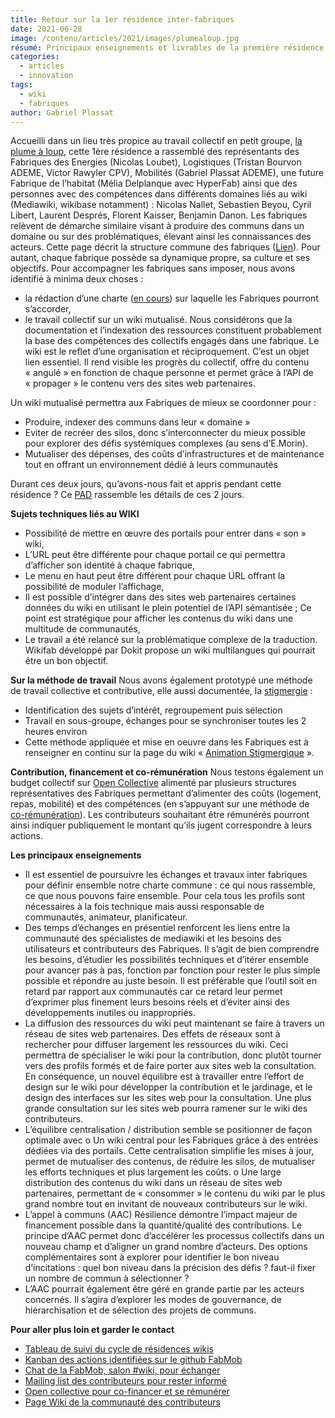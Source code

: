 ```yaml
---
title: Retour sur la 1er résidence inter-fabriques
date: 2021-06-28
image: /contenu/articles/2021/images/plumealoup.jpg
résumé: Principaux enseignements et livrables de la première résidence inter-fabriques
categories: 
  - articles
  - innovation
tags: 
  - wiki
  - fabriques
author: Gabriel Plassat
---
```


Accueilli dans un lieu très propice au travail collectif en petit groupe, [la plume à loup](http://laplumealoup.initiative.place/), cette 1ère résidence a rassemblé des représentants des Fabriques des Energies (Nicolas Loubet), Logistiques (Tristan Bourvon ADEME, Victor Rawyler CPV), Mobilités (Gabriel Plassat ADEME), une future Fabrique de l’habitat (Mélia Delplanque avec HyperFab) ainsi que des personnes avec des compétences dans différents domaines liés au wiki (Mediawiki, wikibase notamment) : Nicolas Nallet, Sebastien Beyou, Cyril Libert, Laurent Després, Florent Kaisser, Benjamin Danon.
Les fabriques relèvent de démarche similaire visant à produire des communs dans un domaine ou sur des problématiques, élevant ainsi les connaissances des acteurs. Cette page décrit la structure commune des fabriques ([Lien](https://wiki.lafabriquedesmobilites.fr/wiki/Initier_les_bases_d%27une_Fabrique)). Pour autant, chaque fabrique possède sa dynamique propre, sa culture et ses objectifs. Pour accompagner les fabriques sans imposer, nous avons identifié à minima deux choses :
*	la rédaction d’une charte ([en cours](https://pad.fabmob.io/VHA8Y5shSAeTRXixDwq6QQ)) sur laquelle les Fabriques pourront s’accorder,
* le travail collectif sur un wiki mutualisé. Nous considérons que la documentation et l’indexation des ressources constituent probablement la base des compétences des collectifs engagés dans une fabrique. Le wiki est le reflet d’une organisation et réciproquement. C’est un objet lien essentiel. Il rend visible les progrès du collectif, offre du contenu « angulé » en fonction de chaque personne et permet grâce à l’API de « propager » le contenu vers des sites web partenaires. 

Un wiki mutualisé permettra aux Fabriques de mieux se coordonner pour :
*	Produire, indexer des communs dans leur « domaine »
*	Eviter de recréer des silos, donc s’interconnecter du mieux possible pour explorer des défis systémiques complexes (au sens d’E.Morin). 
*	Mutualiser des dépenses, des coûts d’infrastructures et de maintenance tout en offrant un environnement dédié à leurs communautés

Durant ces deux jours, qu’avons-nous fait et appris pendant cette résidence ? Ce [PAD](https://pad.fabmob.io/BtCy6OapRty2bDcCwY17gw#) rassemble les détails de ces 2 jours.

**Sujets techniques liés au WIKI**
*	Possibilité de mettre en œuvre des portails pour entrer dans « son » wiki,
*	L’URL peut être différente pour chaque portail ce qui permettra d’afficher son identité à chaque fabrique,
*	Le menu en haut peut être différent pour chaque URL offrant la possibilité de moduler l’affichage,
*	Il est possible d’intégrer dans des sites web partenaires certaines données du wiki en utilisant le plein potentiel de l’API sémantisée ; Ce point est stratégique pour afficher les contenus du wiki dans une multitude de communautés,
*	Le travail a été relancé sur la problématique complexe de la traduction. Wikifab développé par Dokit propose un wiki multilangues qui pourrait être un bon objectif.

**Sur la méthode de travail**
Nous avons également prototypé une méthode de travail collective et contributive, elle aussi documentée, la [stigmergie](https://wiki.lafabriquedesmobilites.fr/wiki/Animation_stigmergique) :
* Identification des sujets d’intérêt, regroupement puis sélection
* Travail en sous-groupe, échanges pour se synchroniser toutes les 2 heures environ
* Cette méthode appliquée et mise en oeuvre dans les Fabriques est à renseigner en continu sur la page du wiki « [Animation Stigmergique](https://wiki.lafabriquedesmobilites.fr/wiki/Animation_stigmergique) ».

**Contribution, financement et co-rémunération**
Nous testons également un budget collectif sur [Open Collective](https://opencollective.com/wiki-fabriques) alimenté par plusieurs structures représentatives des Fabriques permettant d’alimenter des coûts (logement, repas, mobilité) et des compétences (en s’appuyant sur une méthode de [co-rémunération](https://wiki.lafabriquedesmobilites.fr/wiki/Cor%C3%A9mun%C3%A9ration)). Les contributeurs souhaitant être rémunérés pourront ainsi indiquer publiquement le montant qu’ils jugent correspondre à leurs actions.

**Les principaux enseignements**
* Il est essentiel de poursuivre les échanges et travaux inter fabriques pour définir ensemble notre charte commune : ce qui nous rassemble, ce que nous pouvons faire ensemble. Pour cela tous les profils sont nécessaires à la fois technique mais aussi responsable de communautés, animateur, planificateur.
*	Des temps d’échanges en présentiel renforcent les liens entre la communauté des spécialistes de mediawiki et les besoins des utilisateurs et contributeurs des Fabriques. Il s’agit de bien comprendre les besoins, d’étudier les possibilités techniques et d’itérer ensemble pour avancer pas à pas, fonction par fonction pour rester le plus simple possible et répondre au juste besoin. Il est préférable que l’outil soit en retard par rapport aux communautés car ce retard leur permet d’exprimer plus finement leurs besoins réels et d’éviter ainsi des développements inutiles ou inappropriés.
*	La diffusion des ressources du wiki peut maintenant se faire à travers un réseau de sites web partenaires. Des effets de réseaux sont à rechercher pour diffuser largement les ressources du wiki. Ceci permettra de spécialiser le wiki pour la contribution, donc plutôt tourner vers des profils formés et de faire porter aux sites web la consultation. En conséquence, un nouvel équilibre est à travailler entre l’effort de design sur le wiki pour développer la contribution et le jardinage, et le design des interfaces sur les sites web pour la consultation. Une plus grande consultation sur les sites web pourra ramener sur le wiki des contributeurs.
*	L’équilibre centralisation / distribution semble se positionner de façon optimale avec 
o	Un wiki central pour les Fabriques grâce à des entrées dédiées via des portails. Cette centralisation simplifie les mises à jour, permet de mutualiser des contenus, de réduire les silos, de mutualiser les efforts techniques et plus largement les coûts.
o	Une large distribution des contenus du wiki dans un réseau de sites web partenaires, permettant de « consommer » le contenu du wiki par le plus grand nombre tout en invitant de nouveaux contributeurs sur le wiki.
*	L’appel à communs (AAC) Résilience démontre l’impact majeur de financement possible dans la quantité/qualité des contributions. Le principe d’AAC permet donc d’accélérer les processus collectifs dans un nouveau champ et d’aligner un grand nombre d’acteurs. Des options complémentaires sont à explorer pour identifier le bon niveau d’incitations : quel bon niveau dans la précision des défis ? faut-il fixer un nombre de commun à sélectionner ?
*	L’AAC pourrait également être géré en grande partie par les acteurs concernés. Il s’agira d’explorer les modes de gouvernance, de hiérarchisation et de sélection des projets de communs.

**Pour aller plus loin et garder le contact**
* [Tableau de suivi du cycle de résidences wikis](https://docs.google.com/spreadsheets/d/1Y_u-y4gPlCo7m1ox-K7Ns7f4aZac_EF_C5tPp6m6X5E/edit#gid=425313409)
* [Kanban des actions identifiées sur le github FabMob](https://github.com/fabmob/wiki/projects/1)
*	[Chat de la FabMob, salon #wiki, pour échanger](https://chat.fabmob.io/channel/wiki)
*	[Mailing list des contributeurs pour rester informé](https://framalistes.org/sympa/subscribe/contribut_wiki)
*	[Open collective pour co-financer et se rémunérer](https://opencollective.com/wiki-fabriques)
*	[Page Wiki de la communauté des contributeurs](https://wiki.lafabriquedesmobilites.fr/wiki/Communaut%C3%A9_des_contributeurs_et_jardiniers_du_wiki)
